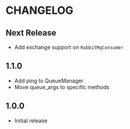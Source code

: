 CHANGELOG
=========

Next Release
-----

* Add exchange support on `RabbitMqConsumer`

1.1.0
-----

* Add ping to QueueManager
* Move queue_args to specific methods

1.0.0
-----

* Initial release
